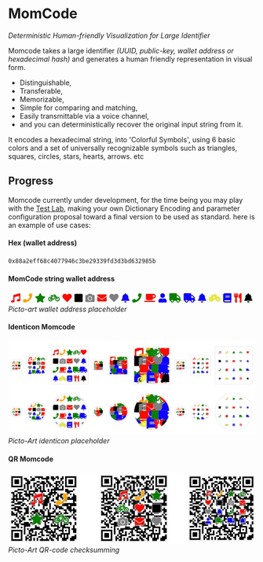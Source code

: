 # MomCode
_Deterministic Human-friendly Visualization for Large Identifier_

Momcode takes a large identifier _(UUID, public-key, wallet address or hexadecimal hash)_ and generates a human friendly representation in visual form.  
* Distinguishable,
* Transferable,
* Memorizable,
* Simple for comparing and matching,
* Easily transmittable via a voice channel,
* and you can deterministically recover the original input string from it.

It encodes a hexadecimal string, into 'Colorful Symbols', using 6 basic colors and a set of universally recognizable symbols such as triangles, squares, circles, stars, hearts, arrows. etc

## Progress
Momcode currently under development, for the time being you may play with the [Test Lab](/lab/), making your own Dictionary Encoding and parameter configuration proposal toward a final version to be used as standard. here is an example of use cases:

#### Hex (wallet address)
`0x88a2eff68c4077946c3be29339fd3d3bd632985b`

#### MomCode string wallet address

![Momcode example](assets/img/example-momcode-string101.jpg "Momcode example")
*Picto-art wallet address placeholder*

#### Identicon Momcode
![Identicon-Momcode](assets/img/example-momcode-identicon101.jpg "Identicon-Momcode example")
*Picto-Art identicon placeholder*

#### QR Momcode
![QR Code with Momcode](assets/img/example-momcode-qrcode100.jpg "QR Code with Momcode example")
*Picto-Art QR-code checksumming*
